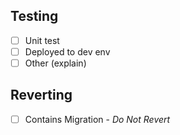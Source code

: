 <!-- Example Title: "fix: [JIRA-123] Allow creation of groups with no members" -->

## Testing
- [ ] Unit test
- [ ] Deployed to dev env
- [ ] Other (explain) 

## Reverting
- [ ] Contains Migration - _Do Not Revert_